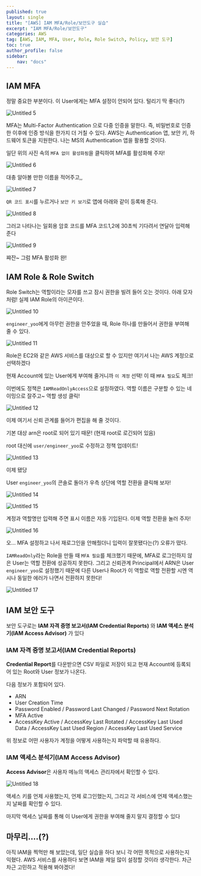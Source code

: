 ```yaml
---
published: true
layout: single
title: "[AWS] IAM MFA/Role/보안도구 실습"
excerpt: "IAM MFA/Role/보안도구"
categories: AWS
tag: [AWS, IAM, MFA, User, Role, Role Switch, Policy, 보안 도구]
toc: true
author_profile: false
sidebar:
    nav: "docs"
---
```


## IAM MFA

정말 중요한 부분이다. 이 User에게는 MFA 설정이 안되어 있다. 털리기 딱 좋다(?)

![Untitled 5](https://github.com/gain-yoo/gain-yoo.github.io/assets/100563973/65a30a77-7437-4dd7-b6af-7d56a3f6a98b)

MFA는 Multi-Factor Authentication 으로 다중 인증을 말한다. 즉, 비밀번호로 인증한 이후에 인증 방식을 한가지 더 거칠 수 있다. AWS는 Authentication 앱, 보안 키, 하드웨어 토큰을 지원한다. 나는 MS의 Authentication 앱을 활용할 것이다.

일단 위의 사진 속의 `MFA 없이 활성화됨`을 클릭하여 MFA를 활성화해 주자!

![Untitled 6](https://github.com/gain-yoo/gain-yoo.github.io/assets/100563973/c8090ea8-a5a4-4ad9-a34e-6f7574097a36)

대충 알아볼 만한 이름을 적어주고,,

![Untitled 7](https://github.com/gain-yoo/gain-yoo.github.io/assets/100563973/50b4f223-59dd-4c20-b2e9-a065533d01d7)

`QR 코드 표시`를 누르거나 `보안 키 보기`로 앱에 아래와 같이 등록해 준다.

![Untitled 8](https://github.com/gain-yoo/gain-yoo.github.io/assets/100563973/4328faf0-846d-4497-a8a8-dcfc92ee506a)

그러고 나타나는 일회용 암호 코드를 MFA 코드1,2에 30초씩 기다려서 연달아 입력해 준다

![Untitled 9](https://github.com/gain-yoo/gain-yoo.github.io/assets/100563973/b77ac488-f5b8-476c-ba4b-a6ff88cfd1af)

쨔잔~ 그럼 MFA 활성화 완!

## IAM Role & Role Switch

Role Switch는 역할이라는 모자를 쓰고 잠시 권한을 빌려 들어 오는 것이다. 아래 모자처럼! 실제 IAM Role의 아이콘이다.

![Untitled 10](https://github.com/gain-yoo/gain-yoo.github.io/assets/100563973/ff066aa3-625c-46b2-99a9-10ed55304113)

`engineer_yoo`에게 아무런 권한을 안주었을 때, Role 하나를 만들어서 권한을 부여해 줄 수 있다.

![Untitled 11](https://github.com/gain-yoo/gain-yoo.github.io/assets/100563973/8fbb195e-1e74-4e9d-a40f-e9d3f6a90fae)

Role은 EC2와 같은 AWS 서비스를 대상으로 할 수 있지만 여기서 나는 AWS 계정으로 선택하겠다

현재 Account에 있는 User에게 부여해 줄거니까 `이 계정` 선택! 이 때 `MFA 필요`도 체크!

이번에도 정책은 `IAMReadOnlyAccess`으로 설정하였다. 역할 이름은 구분할 수 있는 네이밍으로 잘주고~ 역할 생성 클릭!

![Untitled 12](https://github.com/gain-yoo/gain-yoo.github.io/assets/100563973/cb7a67cd-855f-4988-95c4-f872e0844156)

이제 여기서 신뢰 관계를 들어가 편집을 해 줄 것이다.

기본 대상 arn은 root로 되어 있기 때문! (현재 root로 로긴되어 있음)

root 대신에 `user/engineer_yoo`로 수정하고 정책 업데이트!

![Untitled 13](https://github.com/gain-yoo/gain-yoo.github.io/assets/100563973/ccd281d8-a36c-47a6-8f01-f448e590e527)

이제 됐당

User `engineer_yoo`의 콘솔로 돌아가 우측 상단에 역할 전환을 클릭해 보자!

![Untitled 14](https://github.com/gain-yoo/gain-yoo.github.io/assets/100563973/3a24006e-eef6-41ad-a1bf-83592fbecd71)

![Untitled 15](https://github.com/gain-yoo/gain-yoo.github.io/assets/100563973/ef68cec2-b829-4c2f-a5c7-b3f8813ca905)

계정과 역할명만 입력해 주면 표시 이름은 자동 기입된다. 이제 역할 전환을 눌러 주자!

![Untitled 16](https://github.com/gain-yoo/gain-yoo.github.io/assets/100563973/ef73c16b-b259-4fcc-bccd-8ed582737722)

오… MFA 설정하고 나서 재로그인을 안해줬더니 입력이 잘못됐다는(?) 오류가 떴다.

`IAMReadOnly`라는 Role을 만들 때 `MFA 필요`를 체크했기 때문에, MFA로 로그인하지 않은 User는 역할 전환에 성공하지 못한다. 그리고 신뢰관계 Principal에서 ARN은 User `engineer_yoo`로 설정했기 때문에 다른 User나 Root가 이 역할로 역할 전환할 시엔 역시나 동일한 에러가 나면서 전환하지 못한다!

![Untitled 17](https://github.com/gain-yoo/gain-yoo.github.io/assets/100563973/77646dd0-2b35-4e90-9d21-a649355722cb)

## IAM 보안 도구

보안 도구로는  **IAM 자격 증명 보고서(IAM Credential Reports)** 와 **IAM 액세스 분석기(IAM Access Advisor)** 가 있다

### IAM 자격 증명 보고서(IAM Credential Reports)

**Credential Report**를 다운받으면 CSV 파일로 저장이 되고 현재 Account에 등록되어 있는 Root와 User 정보가 나온다.

다음 정보가 포함되어 있다.

- ARN
- User Creation Time
- Password Enabled / Password Last Changed / Password Next Rotation
- MFA Active
- AccessKey Active / AccessKey Last Rotated / AccessKey Last Used Data / AccessKey Last Used Region / AccessKey Last Used Service

위 정보로 어떤 사용자가 계정을 어떻게 사용하는지 파악할 때 유용하다.

### **IAM 액세스 분석기(IAM Access Advisor)**

**Access Advisor**은 사용자 메뉴의 액세스 관리자에서 확인할 수 있다.

![Untitled 18](https://github.com/gain-yoo/gain-yoo.github.io/assets/100563973/b53d0fb4-d20a-48a7-bfd8-f19711980c2b)

액세스 키를 언제 사용했는지, 언제 로그인했는지, 그리고 각 서비스에 언제 액세스했는지 날짜를 확인할 수 있다.

마지막 액세스 날짜를 통해 이 User에게 권한을 부여해 줄지 말지 결정할 수 있다

## 마무리....(?)
아직 IAM을 찍먹만 해 보았는데, 일단 실습을 하다 보니 각 어떤 목적으로 사용하는지 익혔다.
AWS 서비스를 사용하다 보면 IAM을 제일 많이 설정할 것이라 생각한다.
차근차근 고민하고 적용해 봐야겠다!
